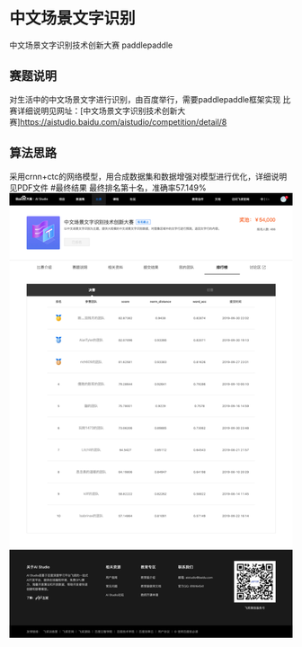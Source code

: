 # 中文场景文字识别
中文场景文字识别技术创新大赛 paddlepaddle
## 赛题说明
对生活中的中文场景文字进行识别，由百度举行，需要paddlepaddle框架实现
比赛详细说明见网址：[中文场景文字识别技术创新大赛]https://aistudio.baidu.com/aistudio/competition/detail/8
## 算法思路
采用crnn+ctc的网络模型，用合成数据集和数据增强对模型进行优化，详细说明见PDF文件
#最终结果
最终排名第十名，准确率57.149%
![result](aistudio.baidu.com_aistudio_competition_detail_8.png)
